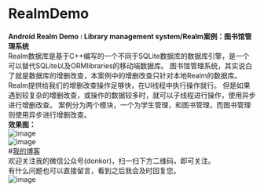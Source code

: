 # RealmDemo
**Android Realm Demo : Library management system/Realm案例：图书馆管理系统**<br/>
Realm数据库是基于C++编写的一个不同于SQLite数据库的数据库引擎，是一个可以替代SQLite以及ORMlibraries的移动端数据库。
图书馆管理系统，其实说白了就是数据库的增删改查，本案例中的增删改查只针对本地Realm的数据库。
Realm提供给我们的增删改查操作足够快，在UI线程中执行操作就行。
但是如果遇到较复杂的增删改查，或操作的数据较多时，就可以子线程进行操作，使用异步进行增删改查。
案例分为两个模块，一个为学生管理，和图书管理，而图书管理则使用异步进行增删改查。<br/>
**效果图：**<br>
<img src="http://upload-images.jianshu.io/upload_images/3550596-ed06764d5aa8f210.png?imageMogr2/auto-orient/strip%7CimageView2/2/w/1240" alt="image"><br/>
<img src="http://upload-images.jianshu.io/upload_images/3550596-e16e62ae5bba7f32.png?imageMogr2/auto-orient/strip%7CimageView2/2/w/1240" alt="image"><br/>
#<a href="http://blog.csdn.net/donkor_">我的博客<a/><br>
欢迎关注我的微信公众号(donkor)，扫一扫下方二维码，即可关注。<br>有什么问题也可以直接留言，看到之后我会及时回复您。<br>
<img src="http://upload-images.jianshu.io/upload_images/3550596-2b35610e944cfbb6?imageMogr2/auto-orient/strip%7CimageView2/2/w/1240" alt="image">

